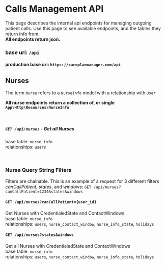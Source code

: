 # Calls Management API

This page describes the internal api endpoints for managing outgoing patient calls. Use this page to see available endpoints, and the tables they return info from. 
<br>**All endpoints return json.**

### base uri: `/api`
#### production base uri: `https://careplanmanager.com/api`

## Nurses

The term `Nurse` refers to a `NurseInfo` model with a relationship with `User`

**All nurse endpoints return a collection of, or single `App\Http\Resources\NurseInfo`**

<br>

##### `GET /api/nurses` - Get all Nurses
base table: `nurse_info` 
<br> relationships: `users`  

<br>

### Nurse Query String Filters

Filters are chainable. This is an example of a request for 3 different filters _canCallPatient_, _states_, and _windows_: `GET /api/nurses?canCallPatient=1234&states&windows`

#### `GET /api/nurses?canCallPatient={user_id}`
Get Nurses with CredentialedState and ContactWindows 
<br> base table: `nurse_info`
<br> relationships: `users`, `nurse_contact_window`, `nurse_info_state`, `holidays` 

#### `GET /api/nurses?states&windows`
Get all Nurses with CredentialedState and ContactWindows 
<br> base table: `nurse_info`
<br> relationships: `users`, `nurse_contact_window`, `nurse_info_state`, `holidays` 

